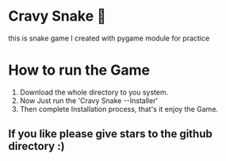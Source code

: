 # Cravy Snake 🐍
this is snake game I created with pygame module for practice

# How to run the Game
1. Download the whole directory to you system.
2. Now Just run the 'Cravy Snake --Installer'
3. Then complete Installation process, that's it enjoy the Game.




## If you like please give stars to the github directory :)
